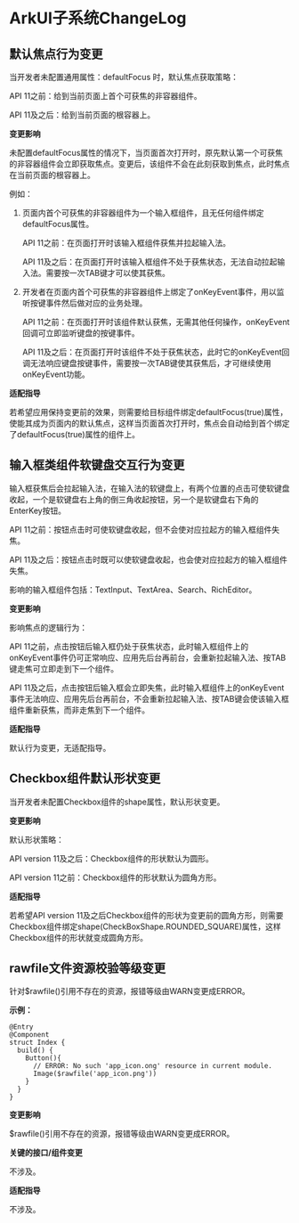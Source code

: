 # ArkUI子系统ChangeLog

## 默认焦点行为变更

当开发者未配置通用属性：defaultFocus 时，默认焦点获取策略：

API 11之前：给到当前页面上首个可获焦的非容器组件。

API 11及之后：给到当前页面的根容器上。

**变更影响**

未配置defaultFocus属性的情况下，当页面首次打开时，原先默认第一个可获焦的非容器组件会立即获取焦点。变更后，该组件不会在此刻获取到焦点，此时焦点在当前页面的根容器上。

例如：
1. 页面内首个可获焦的非容器组件为一个输入框组件，且无任何组件绑定defaultFocus属性。

   API 11之前：在页面打开时该输入框组件获焦并拉起输入法。

   API 11及之后：在页面打开时该输入框组件不处于获焦状态，无法自动拉起输入法。需要按一次TAB键才可以使其获焦。

2. 开发者在页面内首个可获焦的非容器组件上绑定了onKeyEvent事件，用以监听按键事件然后做对应的业务处理。
   
   API 11之前：在页面打开时该组件默认获焦，无需其他任何操作，onKeyEvent回调可立即监听键盘的按键事件。

   API 11及之后：在页面打开时该组件不处于获焦状态，此时它的onKeyEvent回调无法响应键盘按键事件，需要按一次TAB键使其获焦后，才可继续使用onKeyEvent功能。



**适配指导**

若希望应用保持变更前的效果，则需要给目标组件绑定defaultFocus(true)属性，使能其成为页面内的默认焦点，这样当页面首次打开时，焦点会自动给到首个绑定了defaultFocus(true)属性的组件上。


## 输入框类组件软键盘交互行为变更

输入框获焦后会拉起输入法，在输入法的软键盘上，有两个位置的点击可使软键盘收起，一个是软键盘右上角的倒三角收起按钮，另一个是软键盘右下角的EnterKey按钮。

API 11之前：按钮点击时可使软键盘收起，但不会使对应拉起方的输入框组件失焦。

API 11及之后：按钮点击时既可以使软键盘收起，也会使对应拉起方的输入框组件失焦。

影响的输入框组件包括：TextInput、TextArea、Search、RichEditor。

**变更影响**

影响焦点的逻辑行为：

API 11之前，点击按钮后输入框仍处于获焦状态，此时输入框组件上的onKeyEvent事件仍可正常响应、应用先后台再前台，会重新拉起输入法、按TAB键走焦可立即走到下一个组件。

API 11及之后，点击按钮后输入框会立即失焦，此时输入框组件上的onKeyEvent事件无法响应、应用先后台再前台，不会重新拉起输入法、按TAB键会使该输入框组件重新获焦，而非走焦到下一个组件。

**适配指导**

默认行为变更，无适配指导。

## Checkbox组件默认形状变更

当开发者未配置Checkbox组件的shape属性，默认形状变更。

**变更影响**

默认形状策略：

API version 11及之后：Checkbox组件的形状默认为圆形。

API version 11之前：Checkbox组件的形状默认为圆角方形。

**适配指导**

若希望API version 11及之后Checkbox组件的形状为变更前的圆角方形，则需要Checkbox组件绑定shape(CheckBoxShape.ROUNDED_SQUARE)属性，这样Checkbox组件的形状就变成圆角方形。



## rawfile文件资源校验等级变更

针对$rawfile()引用不存在的资源，报错等级由WARN变更成ERROR。

**示例：**

```
@Entry
@Component
struct Index {
  build() {
    Button(){
      // ERROR: No such 'app_icon.ong' resource in current module.
      Image($rawfile('app_icon.png'))
    }
  }
}
```

**变更影响**

$rawfile()引用不存在的资源，报错等级由WARN变更成ERROR。 

**关键的接口/组件变更**

不涉及。

**适配指导**

不涉及。